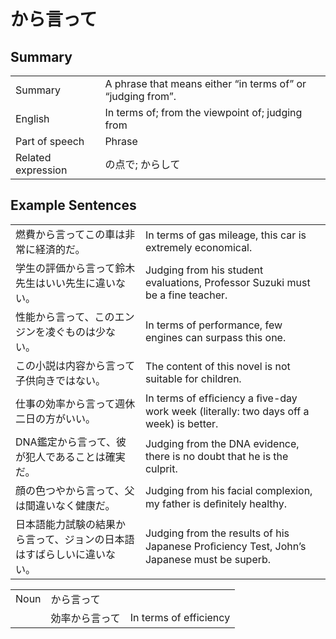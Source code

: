 # から言って

## Summary

<table><tr>   <td>Summary</td>   <td>A phrase that means either “in terms of” or “judging from”.</td></tr><tr>   <td>English</td>   <td>In terms of; from the viewpoint of; judging from</td></tr><tr>   <td>Part of speech</td>   <td>Phrase</td></tr><tr>   <td>Related expression</td>   <td>の点で; からして</td></tr></table>

## Example Sentences

<table><tr>   <td>燃費から言ってこの車は非常に経済的だ。</td>   <td>In terms of gas mileage, this car is extremely economical.</td></tr><tr>   <td>学生の評価から言って鈴木先生はいい先生に違いない。</td>   <td>Judging from his student evaluations, Professor Suzuki must be a fine teacher.</td></tr><tr>   <td>性能から言って、このエンジンを凌ぐものは少ない。</td>   <td>In terms of performance, few engines can surpass this one.</td></tr><tr>   <td>この小説は内容から言って子供向きではない。</td>   <td>The content of this novel is not suitable for children.</td></tr><tr>   <td>仕事の効率から言って週休二日の方がいい。</td>   <td>In terms of efﬁciency a ﬁve-day work week (literally: two days off a week) is better.</td></tr><tr>   <td>DNA鑑定から言って、彼が犯人であることは確実だ。</td>   <td>Judging from the DNA evidence, there is no doubt that he is the culprit.</td></tr><tr>   <td>顔の色つやから言って、父は間違いなく健康だ。</td>   <td>Judging from his facial complexion, my father is deﬁnitely healthy.</td></tr><tr>   <td>日本語能力試験の結果から言って、ジョンの日本語はすばらしいに違いない。</td>   <td>Judging from the results of his Japanese Proﬁciency Test, John’s Japanese must be superb.</td></tr></table>

<table class="table"><tbody><tr class="tr head"><td class="td"><span class="bold">Noun</span></td><td class="td"><span class="concept">から言って</span></td><td class="td"></td></tr><tr class="tr"><td class="td"></td><td class="td"><span>効率</span><span class="concept">から言って</span></td><td class="td"><span>In terms of efficiency</span></td></tr></tbody></table>

